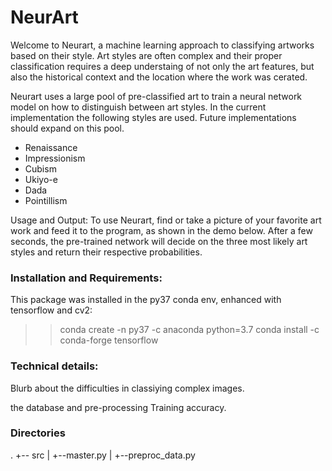 # NeurArt

Welcome to Neurart, a machine learning approach to classifying artworks based
on their style. Art styles are often complex and their proper classification
requires a deep understaing of not only the art features, but also the
historical context and the location where the work was cerated.

Neurart uses a large pool of pre-classified art to train a neural network model
on how to distinguish between art styles. In the current implementation the
following styles are used. Future implementations should expand on this pool.

+ Renaissance
+ Impressionism
+ Cubism
+ Ukiyo-e
+ Dada
+ Pointillism

Usage and Output:
To use Neurart, find or take a picture of your favorite art work and feed
it to the program, as shown in the demo below. After a few seconds, the
pre-trained network will decide on the three most likely art styles and
return their respective probabilities. 


### Installation and Requirements:
This package was installed in the py37 conda env, enhanced with tensorflow and cv2:
>>conda create -n py37 -c anaconda python=3.7
>>conda install -c conda-forge tensorflow

### Technical details:

Blurb about the difficulties in classiying complex images.

the database and pre-processing
Training accuracy.

### Directories
.
+-- src
|   +--master.py
|   +--preproc_data.py




